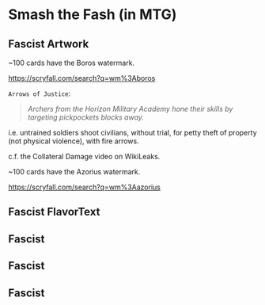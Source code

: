 # Smash the Fash (in MTG)

## Fascist Artwork

~100 cards have the Boros watermark.

https://scryfall.com/search?q=wm%3Aboros

`Arrows of Justice`:

>*Archers from the Horizon Military Academy hone their skills by targeting pickpockets blocks away.*

i.e. untrained soldiers shoot civilians, without trial, for petty theft of property (not physical violence), with fire arrows.

c.f. the Collateral Damage video on WikiLeaks.

~100 cards have the Azorius watermark.

https://scryfall.com/search?q=wm%3Aazorius

## Fascist FlavorText

## Fascist 

## Fascist 

## Fascist 

